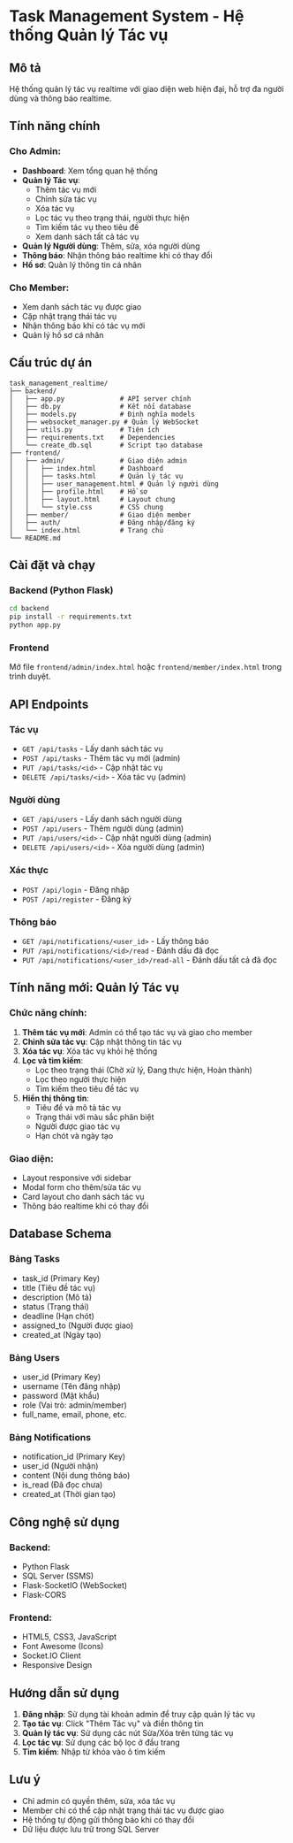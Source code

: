 # Task Management System - Hệ thống Quản lý Tác vụ

## Mô tả
Hệ thống quản lý tác vụ realtime với giao diện web hiện đại, hỗ trợ đa người dùng và thông báo realtime.

## Tính năng chính

### Cho Admin:
- **Dashboard**: Xem tổng quan hệ thống
- **Quản lý Tác vụ**: 
  - Thêm tác vụ mới
  - Chỉnh sửa tác vụ
  - Xóa tác vụ
  - Lọc tác vụ theo trạng thái, người thực hiện
  - Tìm kiếm tác vụ theo tiêu đề
  - Xem danh sách tất cả tác vụ
- **Quản lý Người dùng**: Thêm, sửa, xóa người dùng
- **Thông báo**: Nhận thông báo realtime khi có thay đổi
- **Hồ sơ**: Quản lý thông tin cá nhân

### Cho Member:
- Xem danh sách tác vụ được giao
- Cập nhật trạng thái tác vụ
- Nhận thông báo khi có tác vụ mới
- Quản lý hồ sơ cá nhân

## Cấu trúc dự án

```
task_management_realtime/
├── backend/
│   ├── app.py              # API server chính
│   ├── db.py               # Kết nối database
│   ├── models.py           # Định nghĩa models
│   ├── websocket_manager.py # Quản lý WebSocket
│   ├── utils.py            # Tiện ích
│   ├── requirements.txt    # Dependencies
│   └── create_db.sql       # Script tạo database
├── frontend/
│   ├── admin/              # Giao diện admin
│   │   ├── index.html      # Dashboard
│   │   ├── tasks.html      # Quản lý tác vụ
│   │   ├── user_management.html # Quản lý người dùng
│   │   ├── profile.html    # Hồ sơ
│   │   ├── layout.html     # Layout chung
│   │   └── style.css       # CSS chung
│   ├── member/             # Giao diện member
│   ├── auth/               # Đăng nhập/đăng ký
│   └── index.html          # Trang chủ
└── README.md
```

## Cài đặt và chạy

### Backend (Python Flask)
```bash
cd backend
pip install -r requirements.txt
python app.py
```

### Frontend
Mở file `frontend/admin/index.html` hoặc `frontend/member/index.html` trong trình duyệt.

## API Endpoints

### Tác vụ
- `GET /api/tasks` - Lấy danh sách tác vụ
- `POST /api/tasks` - Thêm tác vụ mới (admin)
- `PUT /api/tasks/<id>` - Cập nhật tác vụ
- `DELETE /api/tasks/<id>` - Xóa tác vụ (admin)

### Người dùng
- `GET /api/users` - Lấy danh sách người dùng
- `POST /api/users` - Thêm người dùng (admin)
- `PUT /api/users/<id>` - Cập nhật người dùng (admin)
- `DELETE /api/users/<id>` - Xóa người dùng (admin)

### Xác thực
- `POST /api/login` - Đăng nhập
- `POST /api/register` - Đăng ký

### Thông báo
- `GET /api/notifications/<user_id>` - Lấy thông báo
- `PUT /api/notifications/<id>/read` - Đánh dấu đã đọc
- `PUT /api/notifications/<user_id>/read-all` - Đánh dấu tất cả đã đọc

## Tính năng mới: Quản lý Tác vụ

### Chức năng chính:
1. **Thêm tác vụ mới**: Admin có thể tạo tác vụ và giao cho member
2. **Chỉnh sửa tác vụ**: Cập nhật thông tin tác vụ
3. **Xóa tác vụ**: Xóa tác vụ khỏi hệ thống
4. **Lọc và tìm kiếm**:
   - Lọc theo trạng thái (Chờ xử lý, Đang thực hiện, Hoàn thành)
   - Lọc theo người thực hiện
   - Tìm kiếm theo tiêu đề tác vụ
5. **Hiển thị thông tin**:
   - Tiêu đề và mô tả tác vụ
   - Trạng thái với màu sắc phân biệt
   - Người được giao tác vụ
   - Hạn chót và ngày tạo

### Giao diện:
- Layout responsive với sidebar
- Modal form cho thêm/sửa tác vụ
- Card layout cho danh sách tác vụ
- Thông báo realtime khi có thay đổi

## Database Schema

### Bảng Tasks
- task_id (Primary Key)
- title (Tiêu đề tác vụ)
- description (Mô tả)
- status (Trạng thái)
- deadline (Hạn chót)
- assigned_to (Người được giao)
- created_at (Ngày tạo)

### Bảng Users
- user_id (Primary Key)
- username (Tên đăng nhập)
- password (Mật khẩu)
- role (Vai trò: admin/member)
- full_name, email, phone, etc.

### Bảng Notifications
- notification_id (Primary Key)
- user_id (Người nhận)
- content (Nội dung thông báo)
- is_read (Đã đọc chưa)
- created_at (Thời gian tạo)

## Công nghệ sử dụng

### Backend:
- Python Flask
- SQL Server (SSMS)
- Flask-SocketIO (WebSocket)
- Flask-CORS

### Frontend:
- HTML5, CSS3, JavaScript
- Font Awesome (Icons)
- Socket.IO Client
- Responsive Design

## Hướng dẫn sử dụng

1. **Đăng nhập**: Sử dụng tài khoản admin để truy cập quản lý tác vụ
2. **Tạo tác vụ**: Click "Thêm Tác vụ" và điền thông tin
3. **Quản lý tác vụ**: Sử dụng các nút Sửa/Xóa trên từng tác vụ
4. **Lọc tác vụ**: Sử dụng các bộ lọc ở đầu trang
5. **Tìm kiếm**: Nhập từ khóa vào ô tìm kiếm

## Lưu ý
- Chỉ admin có quyền thêm, sửa, xóa tác vụ
- Member chỉ có thể cập nhật trạng thái tác vụ được giao
- Hệ thống tự động gửi thông báo khi có thay đổi
- Dữ liệu được lưu trữ trong SQL Server 